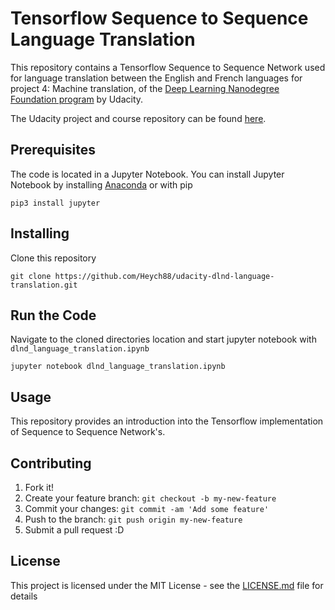# Tensorflow Sequence to Sequence Language Translation

This repository contains a Tensorflow Sequence to Sequence Network used for language translation between the English and French languages for project 4: Machine translation, of the [Deep Learning Nanodegree Foundation 
program](https://www.udacity.com/course/deep-learning-nanodegree-foundation--nd101) by Udacity.

The Udacity project and course repository can be found [here](https://github.com/udacity/deep-learning/tree/master/).

## Prerequisites

The code is located in a Jupyter Notebook. You can install Jupyter Notebook by installing 
[Anaconda](http://jupyter.readthedocs.io/en/latest/install.html#installing-jupyter-using-anaconda-and-conda) or with pip

``` pip3 install jupyter ```

## Installing

Clone this repository

```
git clone https://github.com/Heych88/udacity-dlnd-language-translation.git
```

## Run the Code

Navigate to the cloned directories location and start jupyter notebook with `dlnd_language_translation.ipynb`

```
jupyter notebook dlnd_language_translation.ipynb
```

## Usage

This repository provides an introduction into the Tensorflow implementation of Sequence to Sequence Network's.

## Contributing

1. Fork it!
2. Create your feature branch: `git checkout -b my-new-feature`
3. Commit your changes: `git commit -am 'Add some feature'`
4. Push to the branch: `git push origin my-new-feature`
5. Submit a pull request :D

## License

This project is licensed under the MIT License - see the [LICENSE.md](LICENSE.md) file for details
